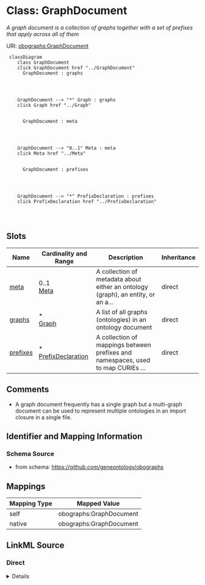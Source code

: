 

# Class: GraphDocument


_A graph document is a collection of graphs together with a set of prefixes that apply across all of them_





URI: [obographs:GraphDocument](https://github.com/geneontology/obographs/GraphDocument)






```mermaid
 classDiagram
    class GraphDocument
    click GraphDocument href "../GraphDocument"
      GraphDocument : graphs
        
          
    
    
    GraphDocument --> "*" Graph : graphs
    click Graph href "../Graph"

        
      GraphDocument : meta
        
          
    
    
    GraphDocument --> "0..1" Meta : meta
    click Meta href "../Meta"

        
      GraphDocument : prefixes
        
          
    
    
    GraphDocument --> "*" PrefixDeclaration : prefixes
    click PrefixDeclaration href "../PrefixDeclaration"

        
      
```




<!-- no inheritance hierarchy -->


## Slots

| Name | Cardinality and Range | Description | Inheritance |
| ---  | --- | --- | --- |
| [meta](meta.md) | 0..1 <br/> [Meta](Meta.md) | A collection of metadata about either an ontology (graph), an entity, or an a... | direct |
| [graphs](graphs.md) | * <br/> [Graph](Graph.md) | A list of all graphs (ontologies) in an ontology document | direct |
| [prefixes](prefixes.md) | * <br/> [PrefixDeclaration](PrefixDeclaration.md) | A collection of mappings between prefixes and namespaces, used to map CURIEs ... | direct |









## Comments

* A graph document frequently has a single graph but a multi-graph document can be used to represent multiple ontologies in an import closure in a single file.

## Identifier and Mapping Information







### Schema Source


* from schema: https://github.com/geneontology/obographs




## Mappings

| Mapping Type | Mapped Value |
| ---  | ---  |
| self | obographs:GraphDocument |
| native | obographs:GraphDocument |







## LinkML Source

<!-- TODO: investigate https://stackoverflow.com/questions/37606292/how-to-create-tabbed-code-blocks-in-mkdocs-or-sphinx -->

### Direct

<details>
```yaml
name: GraphDocument
description: A graph document is a collection of graphs together with a set of prefixes
  that apply across all of them
comments:
- A graph document frequently has a single graph but a multi-graph document can be
  used to represent multiple ontologies in an import closure in a single file.
from_schema: https://github.com/geneontology/obographs
slots:
- meta
- graphs
- prefixes

```
</details>

### Induced

<details>
```yaml
name: GraphDocument
description: A graph document is a collection of graphs together with a set of prefixes
  that apply across all of them
comments:
- A graph document frequently has a single graph but a multi-graph document can be
  used to represent multiple ontologies in an import closure in a single file.
from_schema: https://github.com/geneontology/obographs
attributes:
  meta:
    name: meta
    description: A collection of metadata about either an ontology (graph), an entity,
      or an axiom
    from_schema: https://github.com/geneontology/obographs
    aliases:
    - annotations
    rank: 1000
    alias: meta
    owner: GraphDocument
    domain_of:
    - GraphDocument
    - Graph
    - Node
    - Edge
    - PropertyValue
    - Axiom
    range: Meta
  graphs:
    name: graphs
    description: A list of all graphs (ontologies) in an ontology document.
    from_schema: https://github.com/geneontology/obographs
    rank: 1000
    alias: graphs
    owner: GraphDocument
    domain_of:
    - GraphDocument
    range: Graph
    multivalued: true
    inlined: true
    inlined_as_list: true
  prefixes:
    name: prefixes
    description: A collection of mappings between prefixes and namespaces, used to
      map CURIEs (e.g. GO:0008150) to IRIs (e.g. http://purl.obolibrary.org/obo/GO_0008150)
    from_schema: https://github.com/geneontology/obographs
    rank: 1000
    slot_uri: sh:declare
    alias: prefixes
    owner: GraphDocument
    domain_of:
    - GraphDocument
    - Graph
    range: PrefixDeclaration
    multivalued: true
    inlined: true

```
</details>